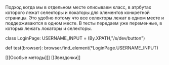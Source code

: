 Подход когда мы в отдельном месте описываем класс, в атрбутах которого лежат селекторы и локаторы для элементов конкретной страницы.
Это удобно потому что все селекторы лежат в одном месте и поддерживаются в одном месте.
В тесты передаем уже переменные, в которых лежать локаторы и селекторы.

class LoginPage:
	USERNAME_INPUT = (By.XPATH,"/s/dev/button")

def test(browser):
	browser.find_element(*LoginPage.USERNAME_INPUT)

[[[Особые методы]]]
[[Звездочки]]